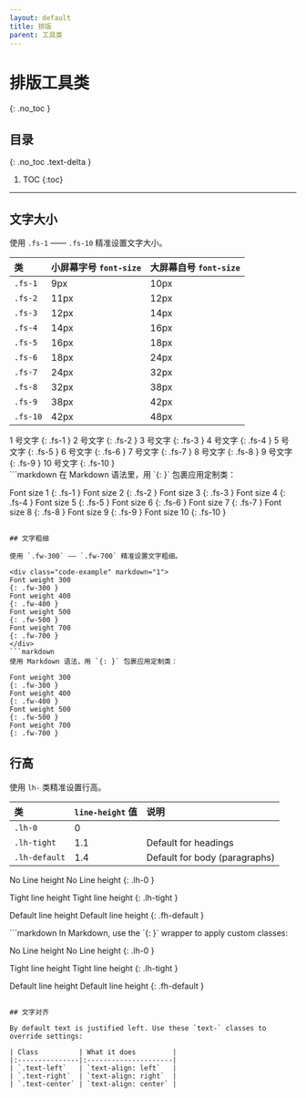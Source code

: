```yaml
---
layout: default
title: 排版
parent: 工具类
---
```


# 排版工具类
{: .no_toc }

## 目录
{: .no_toc .text-delta }

1. TOC
{:toc}

---

## 文字大小

使用 `.fs-1` —— `.fs-10` 精准设置文字大小。

| 类      | 小屏幕字号 `font-size`        | 大屏幕自号 `font-size`       |
|:--------|:-------------------------------|:------------------------------|
| `.fs-1` | 9px                            | 10px                          |
| `.fs-2` | 11px                           | 12px                          |
| `.fs-3` | 12px                           | 14px                          |
| `.fs-4` | 14px                           | 16px                          |
| `.fs-5` | 16px                           | 18px                          |
| `.fs-6` | 18px                           | 24px                          |
| `.fs-7` | 24px                           | 32px                          |
| `.fs-8` | 32px                           | 38px                          |
| `.fs-9` | 38px                           | 42px                          |
| `.fs-10`| 42px                           | 48px                          |

<div class="code-example" markdown="1">
1 号文字
{: .fs-1 }
 2 号文字
{: .fs-2 }
 3 号文字
{: .fs-3 }
 4 号文字
{: .fs-4 }
 5 号文字
{: .fs-5 }
 6 号文字
{: .fs-6 }
 7 号文字
{: .fs-7 }
 8 号文字
{: .fs-8 }
 9 号文字
{: .fs-9 }
 10 号文字
{: .fs-10 }
</div>
```markdown
在 Markdown 语法里，用 `{: }` 包裹应用定制类：

Font size 1
{: .fs-1 }
Font size 2
{: .fs-2 }
Font size 3
{: .fs-3 }
Font size 4
{: .fs-4 }
Font size 5
{: .fs-5 }
Font size 6
{: .fs-6 }
Font size 7
{: .fs-7 }
Font size 8
{: .fs-8 }
Font size 9
{: .fs-9 }
Font size 10
{: .fs-10 }
```

## 文字粗细

使用 `.fw-300` —— `.fw-700` 精准设置文字粗细。

<div class="code-example" markdown="1">
Font weight 300
{: .fw-300 }
Font weight 400
{: .fw-400 }
Font weight 500
{: .fw-500 }
Font weight 700
{: .fw-700 }
</div>
```markdown
使用 Markdown 语法，用 `{: }` 包裹应用定制类：

Font weight 300
{: .fw-300 }
Font weight 400
{: .fw-400 }
Font weight 500
{: .fw-500 }
Font weight 700
{: .fw-700 }
```

## 行高

使用 `lh-` 类精准设置行高。

| 类            | `line-height` 值    | 说明                          |
|:--------------|:---------------------|:------------------------------|
| `.lh-0`       | 0                    |                               |
| `.lh-tight`   | 1.1                  | Default for headings          |
| `.lh-default` | 1.4                  | Default for body (paragraphs) |

<div class="code-example" markdown="1">
No Line height
No Line height
{: .lh-0 }

Tight line height
Tight line height
{: .lh-tight }

Default line height
Default line height
{: .fh-default }
</div>
```markdown
In Markdown, use the `{: }` wrapper to apply custom classes:

No Line height
No Line height
{: .lh-0 }

Tight line height
Tight line height
{: .lh-tight }

Default line height
Default line height
{: .fh-default }
```

## 文字对齐

By default text is justified left. Use these `text-` classes to override settings:

| Class          | What it does         |
|:---------------|:---------------------|
| `.text-left`   | `text-align: left`   |
| `.text-right`  | `text-align: right`  |
| `.text-center` | `text-align: center` |
